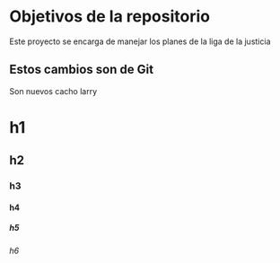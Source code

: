 # Objetivos de la repositorio

Este proyecto se encarga de manejar los planes de la liga de la justicia

## Estos cambios son de Git
Son nuevos cacho larry


# h1
## h2
### h3
#### h4
##### h5
###### h6
